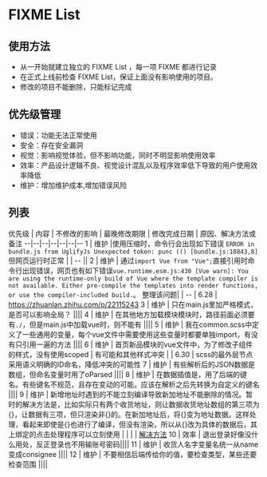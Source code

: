 # FIXME List

## 使用方法
 * 从一开始就建立独立的 FIXME List ，每一项 FIXME 都进行记录
 * 在正式上线前检查 FIXME List，保证上面没有影响使用的项目。
 * 修改的项目不能删除，只能标记完成


## 优先级管理
* 错误：功能无法正常使用
* 安全：存在安全漏洞
* 视觉：影响视觉体验，但不影响功能，同时不明显影响使用效率
* 效率：产品设计逻辑不良、视觉设计混乱以及程序效率低下导致的用户使用效率降低
* 维护：增加维护成本,增加错误风险

## 列表
优先级 | 内容 | 不修改的影响 | 最晚修改期限 | 修改完成日期 | 原因、解决方法或备注
--|--|--|--|--|--|--
1 | 维护 |使用压缩时，命令行会出现如下错误 `ERROR in bundle.js from UglifyJs Unexpected token: punc (() [bundle.js:10843,8]` 但网页运行时正常 | | -- ||
2 | 维护 | 通过`import Vue from "Vue";`直接引用时命令行出现错误，网页也有如下错误`vue.runtime.esm.js:430 [Vue warn]: You are using the runtime-only build of Vue where the template compiler is not available. Either pre-compile the templates into render functions, or use the compiler-included build.`。 整理该问题|  | -- | 6.28 | https://zhuanlan.zhihu.com/p/22115243
3 | 维护 | 只在main.js里加严格模式，是否可以影响全局？ ||||
4 | 维护 | 在其他地方加载模块模块时，路径前面必须要有`./`，但是main.js中加载vue时，则不能有 ||||
5 | 维护 | 我在common.scss中定义了一些通用的变量，每个vue文件中需要使用这些变量时都要单独import，有没有只引用一遍的方法 ||||
6 | 维护 | 首页新品模块的vue文件中，为了修改子组件的样式，没有使用scoped | 有可能和其他样式冲突 | | 6.30 | scss的最外层节点采用语义明确的ID命名，降低冲突的可能性
7 | 维护 | 有些解析后的JSON数据是数组，但命名变量时用了oParsed ||||
8 | 维护 | 在数据插值是，用了后端的键名。有些键名不规范，且存在变动的可能。应该在解析之后先转换为自定义的键名 ||||
9 | 维护 | 新增地址时遇到的不能立刻编译导致新加地址不能删除的情况。暂时的解决方法是，比如实际只有两个收货地址，则让数据收货地址数组的第三项为{}，让数据有三项，但只渲染非{}的。在新加地址后，将{}变为地址数据。这样处理，看起来即使是{}也进行了编译，但没有渲染，所以从{}改为具体的数据后，其上绑定的点击处理程序可以立刻使用 | | | | [解决方法](https://github.com/samoyi/VueStudy/issues/8)
10 | 效率 | 退出登录好像没什么用处，反正登录也不用输账号密码||||
11 | 维护 | 收货人名字变量名统一从name变成consignee ||||
12 | 维护 | 不要相信后端传给你的值，要检查类型，某些还要检查范围 ||||
